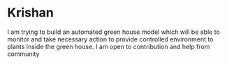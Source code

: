 # Krishan
I am trying to build an automated green house model which will be able to monitor and take necessary action to provide controlled environment to plants inside the green house. I am open to contribution and help from community
